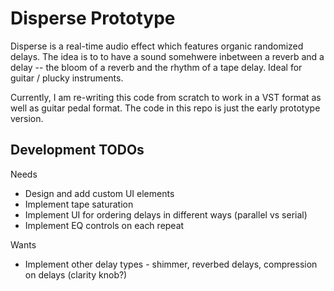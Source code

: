 # Disperse Prototype

Disperse is a real-time audio effect which features organic randomized 
delays. The idea is to to have a sound somehwere inbetween a reverb and a 
delay -- the bloom of a reverb and the rhythm of a tape delay. 
Ideal for guitar / plucky instruments.

Currently, I am re-writing this code from scratch to work in a VST format
as well as guitar pedal format. The code in this repo is just the early
prototype version.

## Development TODOs
Needs
- Design and add custom UI elements
- Implement tape saturation
- Implement UI for ordering delays in different ways (parallel vs serial)
- Implement EQ controls on each repeat

Wants
- Implement other delay types - shimmer, reverbed delays, compression on 
delays (clarity knob?)
